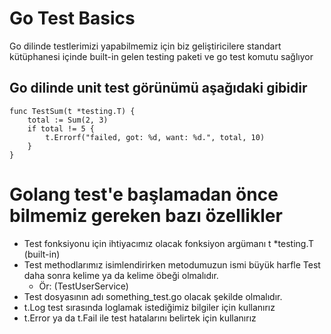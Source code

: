# Go Test Basics

Go dilinde testlerimizi yapabilmemiz için biz geliştiricilere standart kütüphanesi içinde built-in gelen testing paketi ve go test komutu sağlıyor

## Go dilinde unit test görünümü aşağıdaki gibidir

```
func TestSum(t *testing.T) {
	total := Sum(2, 3)
	if total != 5 {
		t.Errorf("failed, got: %d, want: %d.", total, 10)
	}
}
```

# Golang test'e başlamadan önce bilmemiz gereken bazı özellikler
* Test fonksiyonu için ihtiyacımız olacak fonksiyon argümanı t *testing.T (built-in)
* Test methodlarımız isimlendirirken metodumuzun ismi büyük harfle Test daha sonra kelime ya da kelime öbeği olmalıdır.
  * Ör: (TestUserService)
* Test dosyasının adı something_test.go olacak şekilde olmalıdır.
* t.Log test sırasında loglamak istediğimiz bilgiler için kullanırız
* t.Error ya da t.Fail ile test hatalarını belirtek için kullanırız
